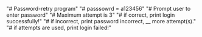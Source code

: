 "# Password-retry program"
"# passsowrd = a123456"
"# Prompt user to enter password"
"# Maximum attempt is 3"
"# if correct, print login successfully!"
"# if incorrect, print password incorrect, __ more attempt(s)."
"# if attempts are used, print login failed!"
